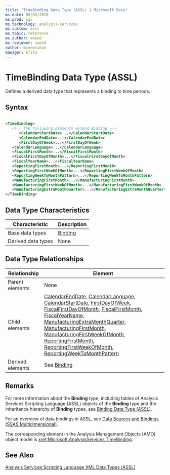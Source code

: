 ```yaml
---
title: "TimeBinding Data Type (ASSL) | Microsoft Docs"
ms.date: 05/03/2018
ms.prod: sql
ms.technology: analysis-services
ms.custom: assl
ms.topic: reference
ms.author: owend
ms.reviewer: owend
author: minewiskan
manager: kfile
---
```

# TimeBinding Data Type (ASSL)

  Defines a derived data type that represents a binding to time periods.  
  
## Syntax  
  
```xml  
  
<TimeBinding>  
   <!-- The following elements extend Binding -->  
      <CalendarStartDate>...</CalendarStartDate>  
      <CalendarEndDate>...</CalendarEndDate>  
      <FirstDayOfWeek>...</FirstDayOfWeek>  
   <CalendarLanguage>...</CalendarLanguage>  
   <FiscalFirstMonth>...</FiscalFirstMonth>  
   <FiscalFirstDayOfMonth>...</FiscalFirstDayOfMonth>  
   <FiscalYearName>...</FiscalYearName>  
   <ReportingFirstMonth>...</ReportingFirstMonth>  
   <ReportingFirstWeekOfMonth>...</ReportingFirstWeekOfMonth>  
   <ReportingWeekToMonthPattern>...</ReportingWeekToMonthPattern>  
   <ManufacturingFirstMonth>...</ManufacturingFirstMonth>  
   <ManufacturingFirstWeekOfMonth>...</ManufacturingFirstWeekOfMonth>  
   <ManufacturingExtraMonthQuarter>...</ManufacturingExtraMonthQuarter>  
</TimeBinding>  
```  
  
## Data Type Characteristics  
  
|Characteristic|Description|  
|--------------------|-----------------|  
|Base data types|[Binding](data-type/binding-data-type-assl.md)|  
|Derived data types|None|  
  
## Data Type Relationships  
  
|Relationship|Element|  
|------------------|-------------|  
|Parent elements|None|  
|Child elements|[CalendarEndDate](properties/calendarenddate-element-assl.md), [CalendarLanguage](properties/calendarlanguage-element-assl.md), [CalendarStartDate](properties/calendarstartdate-element-assl.md), [FirstDayOfWeek](properties/firstdayofweek-element-assl.md), [FiscalFirstDayOfMonth](properties/fiscalfirstdayofmonth-element-assl.md), [FiscalFirstMonth](properties/fiscalfirstmonth-element-assl.md), [FiscalYearName](properties/fiscalyearname-element-assl.md), [ManufacturingExtraMonthQuarter](properties/manufacturingextramonthquarter-element-assl.md), [ManufacturingFirstMonth](properties/manufacturingfirstmonth-element-assl.md), [ManufacturingFirstWeekOfMonth](properties/manufacturingfirstweekofmonth-element-assl.md), [ReportingFirstMonth](properties/reportingfirstmonth-element-assl.md), [ReportingFirstWeekOfMonth](properties/reportingfirstweekofmonth-element-assl.md), [ReportingWeekToMonthPattern](properties/reportingweektomonthpattern-element-assl.md)|  
|Derived elements|See [Binding](data-type/binding-data-type-assl.md)|  
  
## Remarks  
 For more information about the **Binding** type, including tables of Analysis Services Scripting Language (ASSL) objects of the **Binding** type and the inheritance hierarchy of **Binding** types, see [Binding Data Type &#40;ASSL&#41;](data-type/binding-data-type-assl.md).  
  
 For an overview of data bindings in ASSL, see [Data Sources and Bindings &#40;SSAS Multidimensional&#41;](../../../analysis-services/multidimensional-models/data-sources-and-bindings-ssas-multidimensional.md).  
  
 The corresponding element in the Analysis Management Objects (AMO) object model is <xref:Microsoft.AnalysisServices.TimeBinding>.  
  
## See Also  
 [Analysis Services Scripting Language XML Data Types &#40;ASSL&#41;](data-type/analysis-services-scripting-language-xml-data-types-assl.md)  
  
  
